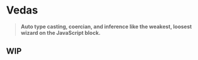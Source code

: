 # Vedas 
> __Auto type casting, coercian, and inference like the weakest, loosest wizard on the JavaScript block.__

## WIP
